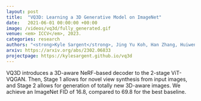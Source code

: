 ```yaml
---
layout: post
title:  "VQ3D: Learning a 3D Generative Model on ImageNet"
date:   2021-06-01 00:00:00 +00:00
image: /videos/vq3d/fully_generated.gif
venue: <em> ICCV</em>, 2023.
categories: research
authors: "<strong>Kyle Sargent</strong>, Jing Yu Koh, Han Zhang, Huiwen Chang, Charles Herrmann, Pratul Srinivasan, Jiajun Wu, Deqing Sun"
arxiv: https://arxiv.org/abs/2302.06833
projectpage: https://kylesargent.github.io/vq3d
---
```

VQ3D introduces a 3D-aware NeRF-based decoder to the 2-stage ViT-VQGAN. Then, Stage 1 allows for novel view synthesis from input images, and Stage 2 allows for generation of totally new 3D-aware images. We achieve an ImageNet FID of 16.8, compared to 69.8 for the best baseline.